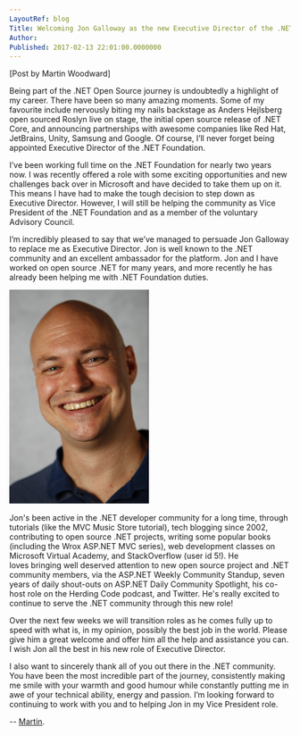```yaml
---
LayoutRef: blog
Title: Welcoming Jon Galloway as the new Executive Director of the .NET Foundation
Author: 
Published: 2017-02-13 22:01:00.0000000
---
```

<p>[Post by Martin Woodward]</p>

<p>Being part of the .NET Open Source journey is undoubtedly a highlight of my career. There have been so many amazing moments. Some of my favourite include nervously biting my nails backstage as Anders Hejlsberg open sourced Roslyn live on stage, the initial open source release of .NET Core, and announcing partnerships with awesome companies like Red Hat, JetBrains, Unity, Samsung and Google. Of course, I’ll never forget being appointed Executive Director of the .NET Foundation. </p>

<p>I’ve been working full time on the .NET Foundation for nearly two years now. I was recently offered a role with some exciting opportunities and new challenges back over in Microsoft and have decided to take them up on it.  This means I have had to make the tough decision to step down as Executive Director. However, I will still be helping the community as Vice President of the .NET Foundation and as a member of the voluntary Advisory Council. </p>

<p>I’m incredibly pleased to say that we’ve managed to persuade Jon Galloway to replace me as Executive Director. Jon is well known to the .NET community and an excellent ambassador for the platform. Jon and I have worked on open source .NET for many years, and more recently he has already been helping me with .NET Foundation duties. </p>

<p><img src="assets/posts/jon-galloway.png" alt="Jon Galloway picture" /></p>

<p>Jon's been active in the .NET developer community for a long time, through tutorials (like the MVC Music Store tutorial), tech blogging since 2002, contributing to open source .NET projects, writing some popular books (including the Wrox ASP.NET MVC series), web development classes on Microsoft Virtual Academy, and StackOverflow (user id 5!). He loves bringing well deserved attention to new open source project and .NET community members, via the ASP.NET Weekly Community Standup, seven years of daily shout-outs on ASP.NET Daily Community Spotlight, his co-host role on the Herding Code podcast, and Twitter. He's really excited to continue to serve the .NET community through this new role!</p>

<p>Over the next few weeks we will transition roles as he comes fully up to speed with what is, in my opinion, possibly the best job in the world. Please give him a great welcome and offer him all the help and assistance you can. I wish Jon all the best in his new role of Executive Director.  </p>

<p>I also want to sincerely thank all of you out there in the .NET community. You have been the most incredible part of the journey, consistently making me smile with your warmth and good humour while constantly putting me in awe of your technical ability, energy and passion. I’m looking forward to continuing to work with you and to helping Jon in my Vice President role.
         </p>

<p>-- <a href="https://twitter.com/martinwoodward">Martin</a>. </p>
